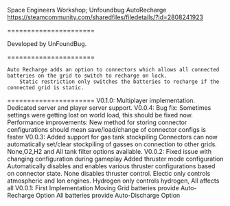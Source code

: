 Space Engineers Workshop;
Unfoundbug AutoRecharge
https://steamcommunity.com/sharedfiles/filedetails/?id=2808241923

======================

Developed by UnFoundBug.

======================

	Auto Recharge adds an option to connectors which allows all connected batteries on the grid to switch to recharge on lock.
		Static restriction only switches the batteries to recharge if the connected grid is static.
		
======================
V0.1.0:
	Multiplayer implementation.
		Dedicated server and player server support.
V0.0.4:
	Bug fix: Sometimes settings were getting lost on world load, this should be fixed now.
	Performance improvements:
		New method for storing connector configurations should mean save/load/change of connector configs is faster
V0.0.3:
	Added support for gas tank stockpiling
		Connectors can now automatically set/clear stockpiling of gasses on connection to other grids.
			None,O2,H2 and All tank filter options available.
V0.0.2:
	Fixed issue with changing configuration during gameplay
	Added thruster mode configuration
		Automatically disables and enables various thruster configurations based on connector state.
		None disables thruster control.
		Electic only controls atmospheric and Ion engines.
		Hydrogen only controls hydrogen, 
		All affects all
V0.0.1: First Implementation
	Moving Grid batteries provide Auto-Recharge Option
	All batteries provide Auto-Discharge Option
